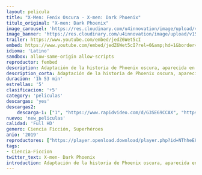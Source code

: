 ```yaml
---
layout: pelicula
title: "X-Men: Fenix Oscura - X-men: Dark Phoenix"
titulo_original: "X-men: Dark Phoenix"
image_carousel: 'https://res.cloudinary.com/u4innovation/image/upload/v1559879654/dark-fenix-poster-min_fqhw8d.jpg'
image_banner: 'https://res.cloudinary.com/u4innovation/image/upload/v1559879655/dark-fenix-banner-min_xsnhvr.jpg'
trailer: https://www.youtube.com/embed/jedZ6Wet5cI
embed: https://www.youtube.com/embed/jedZ6Wet5cI?rel=0&amp;hd=1&border=0&wmode=opaque&enablejsapi=1&modestbranding=1&controls=1&showinfo=1
idioma: 'Latino'
sandbox: allow-same-origin allow-scripts
reproductor: fembed
description: Adaptación de la historia de Phoenix oscura, aparecida en Uncanny X-Men entre 1976-1977, y que sigue la transformación de Jean Grey.
description_corta: Adaptación de la historia de Phoenix oscura, aparecida en Uncanny X-Men entre 1976-1977, y que sigue la transformación de Jean Grey.
duracion: '1h 53 min'
estrellas: '5'
clasificacion: '+5'
category: 'peliculas'
descargas: 'yes'
descargas2:
    descarga-1: ["1", "https://www.rapidvideo.com/d/G3SE69CCAX", "https://www.google.com/s2/favicons?domain=openload.co","OpenLoad","https://res.cloudinary.com/imbriitneysam/image/upload/v1541473684/mexico.png", "Latino", "TS-Screener"]
nuevo: 'new_peliculas'
calidad: 'Full HD'
genero: Ciencia Ficción, Superhéroes
anio: '2019'
reproductores: ["https://player.openload.download/player.php?id=NThheE8vVlFPWUVQaGo2Y0JxclF0b2xiRXVxMmNyWVFaM2Q3WWRNSTMxUmx3YWJPbmFLK1YrKzdDc1dJZzNjUy9TY2dtZkU4M2dDZWFBbTVNUW5IWXc9PQ","https://player.openplay.vip/player.php?id=MTg3MA","https://tutumeme.net/embed/player.php?u=bXQ3ajJOaW1wcFRadDdkZ29wZlcyTnZWMk5qZWtMUzJZYVdtMmVISnpOR20wcFcxZUdHZlpkK254NXJRMkphYWNuSm9acFdjMHBtVDJhcmFtZz09","https://api.cuevana3.io/olpremium/gd.php?file=ek5lbm9xYWNrS0xNejZabVlkSFIyTkxQb3BPWDB0UFkwY3lvbjJIRjBPQ1QwNStUck1mVG9kVExvM0djeHA3VnFybXRscUdvMWRXNHRZbU1lYXVUeDg2cGpKVmp4cXpBejYxcGxKM0d0ZGpTeTMrRmVwUGJ4N20xbzVXZnlaUFV1OHRraTUrOGs4VFBxWXlWZU5xcng1YXhqSVJtenN6SnU5ZG9sbmFibHN6UnZhMkZpcnl6MUt1WWZvT2cwczdFdktpbGg2QzgxTW1vdVo2WG9jbVd6WldvYklLRWlNbmYxOG1ZYjZ6SDFBPT0","https://api.cuevana3.io/stream/index.php?file=ek5lbm9xYWNrS0xYMTZLa2xNbkdvY3ZTb3BtZng4TGp6ZFpobGFMUGtPREYxWjVtWUpTV281MlRaV0NVMHRIbTFOS25ZSmJSenFMWTEybG5hWmVZbzViQ2YzT0h3YW0zdzdsbFlLRFNsUT09","https://player.cuevana2espanol.com/irgotoolp.php?url=eTllbW9hZHpYNURLejlaalg2T3BsYy9PMHNTV29hYWVuY3JYMEpHVm9LRm9uWlRYbTVKL2hZbHVmY2lRMEphbmFRPT0","https://api.cuevana3.io/rr/gd.php?h=ek5lbm9xYWNrS0xJMVp5b21KREk0dFBLbjVkaHhkRGdrOG1jbnBpUnhhS1Z1SHlhWTh5WG85U29lWUtXajlDcXJKVjlhbnl0eHFYSHNYNW1pZG5BeGRTU3FadVkyUT09"]
tags:
- Ciencia-Ficcion
twitter_text: X-men- Dark Phoenix
introduction: Adaptación de la historia de Phoenix oscura, aparecida en Uncanny X-Men entre 1976-1977, y que sigue la transformación de Jean Grey.
---
```



 







